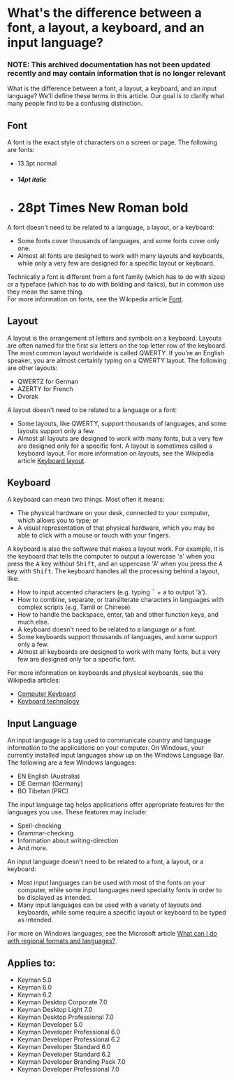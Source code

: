 # What's the difference between a font, a layout, a keyboard, and an input language?

### **NOTE**: This archived documentation has not been updated recently and may contain information that is no longer relevant

What is the difference between a font, a layout, a keyboard, and an input language? We'll define these terms in this article. Our goal is to clarify what many people find to be a confusing distinction.

## Font
A font is the exact style of characters on a screen or page. The following are fonts:

- 13.3pt normal
- #### *14pt italic*
- # **28pt Times New Roman bold**

A font doesn't need to be related to a language, a layout, or a keyboard:
- Some fonts cover thousands of languages, and some fonts cover only one.
- Almost all fonts are designed to work with many layouts and keyboards, while only a very few are designed for a specific layout or keyboard.

Technically a font is different from a font family (which has to do with sizes) or a typeface (which has to do with bolding and italics), but in common use they mean the same thing.  
For more information on fonts, see the Wikipedia article [Font](http://en.wikipedia.org/wiki/Font).

## Layout
A layout is the arrangement of letters and symbols on a keyboard. Layouts are often named for the first six letters on the top letter row of the keyboard. The most common layout worldwide is called QWERTY. If you're an English speaker, you are almost certainly typing on a QWERTY layout. The following are other layouts:
- QWERTZ for German
- AZERTY for French
- Dvorak

A layout doesn't need to be related to a language or a font:
- Some layouts, like QWERTY, support thousands of languages, and some layouts support only a few.
- Almost all layouts are designed to work with many fonts, but a very few are designed only for a specific font.
A layout is sometimes called a keyboard layout.
For more information on layouts, see the Wikipedia article [Keyboard layout](http://en.wikipedia.org/wiki/Keyboard_layout).
 
## Keyboard
A keyboard can mean two things. Most often it means:
- The physical hardware on your desk, connected to your computer, which allows you to type; or
- A visual representation of that physical hardware, which you may be able to click with a mouse or touch with your fingers.

A keyboard is also the software that makes a layout work. For example, it is the keyboard that tells the computer to output a lowercase 'a' when you press the <kbd>A</kbd> key without <kbd>Shift</kbd>, and an uppercase 'A' when you press the <kbd>A</kbd> key with <kbd>Shift</kbd>. The keyboard handles all the processing behind a layout, like:
- How to input accented characters (e.g. typing <kbd>`</kbd> + <kbd>a</kbd> to output 'à').
- How to combine, separate, or transliterate characters in languages with complex scripts (e.g. Tamil or Chinese).
- How to handle the backspace, enter, tab and other function keys, and much else.
- A keyboard doesn't need to be related to a language or a font.
- Some keyboards support thousands of languages, and some support only a few.
- Almost all keyboards are designed to work with many fonts, but a very few are designed only for a specific font.

For more information on keyboards and physical keyboards, see the Wikipedia articles:
- [Computer Keyboard](http://en.wikipedia.org/wiki/Computer_keyboard)
- [Keyboard technology](http://en.wikipedia.org/wiki/Keyboard_technology)

## Input Language
An input language is a tag used to communicate country and language information to the applications on your computer. On Windows, your currently installed input languages show up on the Windows Language Bar. The following are a few Windows languages:
- EN English (Australia)
- DE German (Germany)
- BO Tibetan (PRC)

The input language tag helps applications offer appropriate features for the languages you use. These features may include:
- Spell-checking
- Grammar-checking
- Information about writing-direction
- And more.

An input language doesn't need to be related to a font, a layout, or a keyboard:

- Most input languages can be used with most of the fonts on your computer, while some input languages need speciality fonts in order to be displayed as intended.
- Many input languages can be used with a variety of layouts and keyboards, while some require a specific layout or keyboard to be typed as intended.

For more on Windows languages, see the Microsoft article [What can I do with regional formats and languages?](http://windows.microsoft.com/en-GB/windows7/What-can-I-do-with-regional-formats-and-languages).

## Applies to:
 * Keyman 5.0
 * Keyman 6.0
 * Keyman 6.2
 * Keyman Desktop Corporate 7.0
 * Keyman Desktop Light 7.0
 * Keyman Desktop Professional 7.0
 * Keyman Developer 5.0
 * Keyman Developer Professional 6.0
 * Keyman Developer Professional 6.2
 * Keyman Developer Standard  6.0
 * Keyman Developer Standard 6.2
 * Keyman Developer Branding Pack 7.0
 * Keyman Developer Professional 7.0